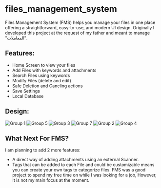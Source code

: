 # files_management_system
Files Management System (FMS) helps you manage your files in one place offering a straightforward, easy-to-use, and modern UI design.
Originally I developed this project at the request of my father and meant to manage "المعاملات".

## Features:
- Home Screen to view your files
- Add Files with keywords and attachments
- Search Files using keywords
- Modify Files (delete and edit)
- Safe Deletion and Cancling actions
- Save Settings
- Local Database

## Design:
![Group 1](https://github.com/Moha2001-dev/files_management_system/assets/80723154/f9c99f48-a2df-49af-909f-4b46273e0ff9)
![Group 5](https://github.com/Moha2001-dev/files_management_system/assets/80723154/5b6a94c9-458a-4f50-9887-b7c9ba6aee7d)
![Group 3](https://github.com/Moha2001-dev/files_management_system/assets/80723154/5e2909d7-b636-498f-85d6-9a8935011873)
![Group 7](https://github.com/Moha2001-dev/files_management_system/assets/80723154/da8932a8-ed54-4894-99d2-ad3c8479cde6)
![Group 2](https://github.com/Moha2001-dev/files_management_system/assets/80723154/8c0bf42a-3534-4f23-bb2d-ebf35c3bc01f)
![Group 4](https://github.com/Moha2001-dev/files_management_system/assets/80723154/9b7c6d13-a7c2-403d-b832-37653f0305cf)

## What Next For FMS?
I am planning to add 2 more features:
- A direct way of adding attachments using an external Scanner.
- Tags that can be added to each File and could be customizable means you can create your own tags to categorize files.
FMS was a good project to spend my free time on while I was looking for a job, However, It is not my main focus at the moment.
